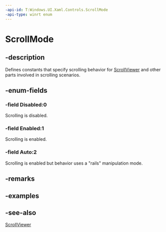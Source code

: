 ```yaml
---
-api-id: T:Windows.UI.Xaml.Controls.ScrollMode
-api-type: winrt enum
---
```


<!-- Enumeration syntax
public enum Windows.UI.Xaml.Controls.ScrollMode : int
-->

# ScrollMode

## -description
Defines constants that specify scrolling behavior for [ScrollViewer](scrollviewer.md) and other parts involved in scrolling scenarios.


## -enum-fields
### -field Disabled:0
Scrolling is disabled.

### -field Enabled:1
Scrolling is enabled.

### -field Auto:2
Scrolling is enabled but behavior uses a "rails" manipulation mode.


## -remarks

## -examples

## -see-also
[ScrollViewer](scrollviewer.md)
